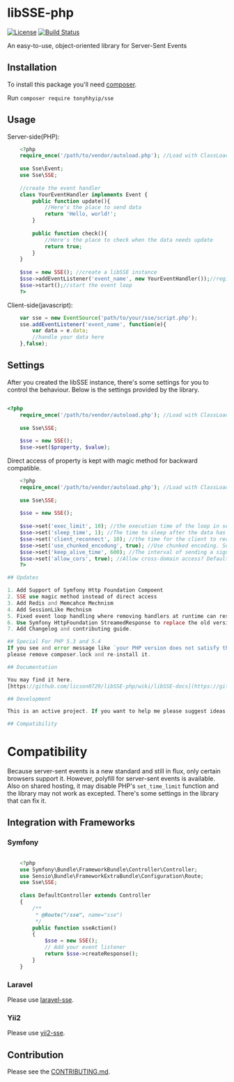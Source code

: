 # libSSE-php

[![License](https://img.shields.io/badge/License-MIT-428F7E.svg)](LICENSE.md)
[![Build Status](https://travis-ci.org/tonyhhyip/libSSE-php.svg?branch=master)](https://travis-ci.org/tonyhhyip/libSSE-php)

An easy-to-use, object-oriented library for Server-Sent Events

## Installation

To install this package you'll need [composer](https://getcomposer.org/).

Run `composer require tonyhhyip/sse`


## Usage

Server-side(PHP):

```php
	<?php
	require_once('/path/to/vendor/autoload.php'); //Load with ClassLoader
	
	use Sse\Event;
	use Sse\SSE;
	
	//create the event handler
	class YourEventHandler implements Event {
		public function update(){
			//Here's the place to send data
			return 'Hello, world!';
		}
		
		public function check(){
			//Here's the place to check when the data needs update
			return true;
		}
	}
	
	$sse = new SSE(); //create a libSSE instance
	$sse->addEventListener('event_name', new YourEventHandler());//register your event handler
	$sse->start();//start the event loop
	?>
```

Client-side(javascript):
```javascript
	var sse = new EventSource('path/to/your/sse/script.php');
	sse.addEventListener('event_name', function(e){
		var data = e.data;
		//handle your data here
	},false);
```



## Settings

After you created the libSSE instance, there's some settings for you to control the behaviour.
Below is the settings provided by the library.

```php

<?php
	require_once('/path/to/vendor/autoload.php'); //Load with ClassLoader
	
	use Sse\SSE;
	
	$sse = new SSE();
    $sse->set($property, $value);
```


Direct access of property is kept with magic method for backward compatible.
```php
	<?php
	require_once('/path/to/vendor/autoload.php'); //Load with ClassLoader
	
	use Sse\SSE;
	
	$sse = new SSE();
	
	$sse->set('exec_limit', 10); //the execution time of the loop in seconds. Default: 600. Set to 0 to allow the script to run as long as possible.
	$sse->set('sleep_time', 1); //The time to sleep after the data has been sent in seconds. Default: 0.5.
	$sse->set('client_reconnect', 10); //the time for the client to reconnect after the connection has lost in seconds. Default: 1.
	$sse->set('use_chunked_encodung', true); //Use chunked encoding. Some server may get problems with this and it defaults to false
	$sse->set('keep_alive_time', 600); //The interval of sending a signal to keep the connection alive. Default: 300 seconds.
	$sse->set('allow_cors', true); //Allow cross-domain access? Default: false. If you want others to access this must set to true.
	?>

## Updates

1. Add Support of Symfony Http Foundation Compoent
2. SSE use magic method instead of direct access
3. Add Redis and Memcahce Mechnism
4. Add SessionLike Mechnism
5. Fixed event loop handling where removing handlers at runtime can result in a broken state.
6. Use Symfony HttpFoundation StreamedResponse to replace the old version
7. Add Changelog and contributing guide.

## Special For PHP 5.3 and 5.4
If you see and error message like `your PHP version does not satisfy that requirement.`,
please remove composer.lock and re-install it.

## Documentation

You may find it here.
[https://github.com/licson0729/libSSE-php/wiki/libSSE-docs](https://github.com/licson0729/libSSE-php/wiki/libSSE-docs)

## Development

This is an active project. If you want to help me please suggest ideas to me and track issues or find bugs. If you like it, please consider star it to let more people know.

## Compatibility
```
Compatibility
==============

Because server-sent events is a new standard and still in flux, only certain browsers support it.
However, polyfill for server-sent events is available.
Also on shared hosting, it may disable PHP's `set_time_limit` function and the library may not work as excepted.
There's some settings in the library that can fix it.

## Integration with Frameworks

### Symfony
```php

    <?php
    use Symfony\Bundle\FrameworkBundle\Controller\Controller;
    use Sensio\Bundle\FrameworkExtraBundle\Configuration\Route;
    use Sse\SSE;
    
    class DefaultController extends Controller
    {
        /**
         * @Route("/sse", name="sse")
         */
        public function sseAction()
        {
            $sse = new SSE();
            // Add your event listener
            return $sse->createResponse();
        }
    }
 ```   
### Laravel
Please use [laravel-sse](https://github.com/tonyhhyip/laravel-sse).


### Yii2
Please use [yii2-sse](https://github.com/odannyc/yii2-sse).

## Contribution
Please see the [CONTRIBUTING.md](CONTRIBUTING.md).
